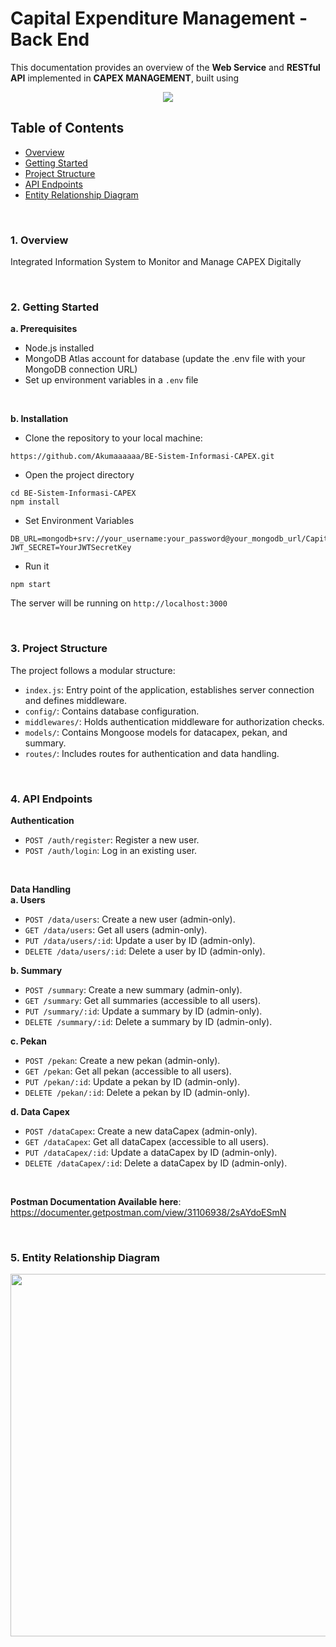 # Capital Expenditure Management - Back End

This documentation provides an overview of the **Web Service** and **RESTful API** implemented in **CAPEX MANAGEMENT**, built using
<p align="center">
  <a href="https://skillicons.dev">
    <img src="https://skillicons.dev/icons?i=mongodb,express,nodejs,postman" />
  </a>
</p>
 
## Table of Contents
- [Overview](https://github.com/Akumaaaaaa/BE-Sistem-Informasi-CAPEX.git#overview)
- [Getting Started](https://github.com/Akumaaaaaa/BE-Sistem-Informasi-CAPEX.git#getting-started)
- [Project Structure](https://github.com/Akumaaaaaa/BE-Sistem-Informasi-CAPEX.git#project-structure)
- [API Endpoints](https://github.com/Akumaaaaaa/BE-Sistem-Informasi-CAPEX.git#api-endpoints)
- [Entity Relationship Diagram](https://github.com/Akumaaaaaa/BE-Sistem-Informasi-CAPEX.git#erd)

<br>

### 1. Overview <a name="overview"></a>
Integrated Information System to Monitor and Manage CAPEX Digitally

<br>

### 2. Getting Started <a name="getting-started"></a>
**a. Prerequisites**
- Node.js installed
- MongoDB Atlas account for database (update the .env file with your MongoDB connection URL)
- Set up environment variables in a ```.env``` file

<br>

**b. Installation**
- Clone the repository to your local machine:
```
https://github.com/Akumaaaaaa/BE-Sistem-Informasi-CAPEX.git
```
- Open the project directory
```
cd BE-Sistem-Informasi-CAPEX
npm install
```
- Set Environment Variables
```
DB_URL=mongodb+srv://your_username:your_password@your_mongodb_url/CapitalExpenditure
JWT_SECRET=YourJWTSecretKey
```
- Run it
```
npm start
```
The server will be running on `http://localhost:3000`

<br>

### 3. Project Structure <a name="project-structure"></a>
The project follows a modular structure:
- ```index.js```: Entry point of the application, establishes server connection and defines middleware.
- ```config/```: Contains database configuration.
- ```middlewares/```: Holds authentication middleware for authorization checks.
- ```models/```: Contains Mongoose models for datacapex, pekan, and summary.
- ```routes/```: Includes routes for authentication and data handling.

<br>

### 4. API Endpoints <a name="api-endpoints"></a>
**Authentication**
- ```POST /auth/register```: Register a new user.
- ```POST /auth/login```: Log in an existing user.

<br>

**Data Handling**<br>
**a. Users**
- ```POST /data/users```: Create a new user (admin-only).
- ```GET /data/users```: Get all users (admin-only).
- ```PUT /data/users/:id```: Update a user by ID (admin-only).
- ```DELETE /data/users/:id```: Delete a user by ID (admin-only).

**b. Summary**
- ```POST /summary```: Create a new summary (admin-only).
- ```GET /summary```: Get all summaries (accessible to all users).
- ```PUT /summary/:id```: Update a summary by ID (admin-only).
- ```DELETE /summary/:id```: Delete a summary by ID (admin-only).

**c. Pekan**
- ```POST /pekan```: Create a new pekan (admin-only).
- ```GET /pekan```: Get all pekan (accessible to all users).
- ```PUT /pekan/:id```: Update a pekan by ID (admin-only).
- ```DELETE /pekan/:id```: Delete a pekan by ID (admin-only).

**d. Data Capex**
- ```POST /dataCapex```: Create a new dataCapex (admin-only).
- ```GET /dataCapex```: Get all dataCapex (accessible to all users).
- ```PUT /dataCapex/:id```: Update a dataCapex by ID (admin-only).
- ```DELETE /dataCapex/:id```: Delete a dataCapex by ID (admin-only).

<br>

**Postman Documentation Available here**: https://documenter.getpostman.com/view/31106938/2sAYdoESmN

<br>

### 5. Entity Relationship Diagram <a name="erd"></a>
<p align="center">
  <img src="https://imgur.com/Ntb4LHi.png" height="580"/>
</p>
